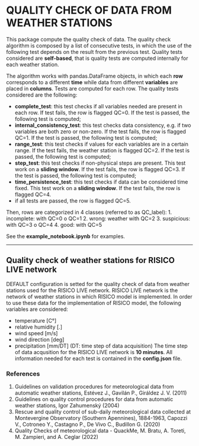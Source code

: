 # **QUALITY CHECK OF DATA FROM WEATHER STATIONS**
This package compute the quality check of data.
The quality check algorithm is composed by a list of consecutive tests, in which the use of the following test depends on the result from the previous test.
Quality tests considered are **self-based**, that is quality tests are computed internally for each weather station.

The algorithm works with pandas.DataFrame objects, in which each **row** corresponds to a different **time** while data from different **variables** are placed in **columns**. Tests are computed for each row.
The quality tests considered are the following:
- **complete_test**: this test checks if all variables needed are present in each row. If test fails, the row is flagged QC=0. If the test is passed, the following test is computed;
- **internal_consistency_test**: this test checks data consistency, e.g. if two variables are both zero or non-zero. If the test fails, the row is flagged QC=1. If the test is passed, the following test is computed;
- **range_test**: this test checks if values for each variables are in a certain range. If the test fails, the weather station is flagged QC=2. If the test is passed, the following test is computed;
- **step_test**: this test checks if non-physical steps are present. This test work on a **sliding window**. If the test fails, the row is flagged QC=3. If the test is passed, the following test is computed;
- **time_persistence_test**: this test checks if data can be considered time fixed. This test work on a **sliding window**. If the test fails, the row is flagged QC=4.
- if all tests are passed, the row is flagged QC=5.

Then, rows are categorized in 4 classes (referred to as QC_label):
    1. incomplete: with QC=0 o QC=1
    2. wrong: weather with QC=2
    3. suspicious: with QC=3 o QC=4
    4. good: with QC=5

See the **example_notebook.ipynb** for examples.

---
## Quality check of weather stations for RISICO LIVE network
DEFAULT configuration is setted for the quality check of data from weather stations used for the RISICO LIVE network.
RISICO LIVE network is the network of weather stations in which RISICO model is implemented.
In order to use these data for the implementation of RISICO model, the following variables are considered:
- temperature [C°]
- relative humidity [.]
- wind speed [m/s]
- wind direction [deg]
- precipitation [mm/DT] (DT: time step of data acquisition)
The time step of data acqusition for the RISICO LIVE network is **10 minutes**. All information needed for each test is contained in the **config.json** file.

### References
1. Guidelines on validation procedures for meteorological data from automatic weather stations, Estévez J., Gavilán P., Giráldez J. V. (2011)
2. Guidelines on quality control procedures for data from automatic weather stations, Igor Zahumenský (2004)
3. Rescue and quality control of sub-daily meteorological data collected at Montevergine Observatory (Southern Apennines), 1884-1963, Capozzi V., Cotroneo Y., Castagno P., De Vivo C., Budillon G. (2020)
4. Quality Checks of meteorological data - QuackMe, M. Bratu, A. Toreti, M. Zampieri, and A. Ceglar (2022)
